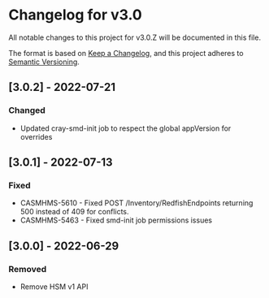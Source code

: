 # Changelog for v3.0

All notable changes to this project for v3.0.Z will be documented in this file.

The format is based on [Keep a Changelog](https://keepachangelog.com/en/1.0.0/),
and this project adheres to [Semantic Versioning](https://semver.org/spec/v2.0.0.html).

## [3.0.2] - 2022-07-21

### Changed

- Updated cray-smd-init job to respect the global appVersion for overrides

## [3.0.1] - 2022-07-13

### Fixed

- CASMHMS-5610 - Fixed POST /Inventory/RedfishEndpoints returning 500 instead of 409 for conflicts.
- CASMHMS-5463 - Fixed smd-init job permissions issues

## [3.0.0] - 2022-06-29

### Removed

- Remove HSM v1 API
